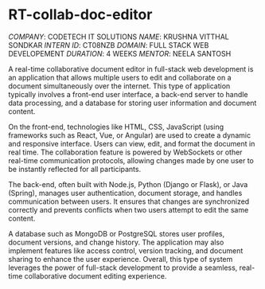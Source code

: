 # RT-collab-doc-editor
*COMPANY*: CODETECH IT SOLUTIONS
*NAME*: KRUSHNA VITTHAL SONDKAR
*INTERN ID*: CT08NZB
*DOMAIN*: FULL STACK WEB DEVELOPEMENT
*DURATION*: 4 WEEKS
*MENTOR*: NEELA SANTOSH

A real-time collaborative document editor in full-stack web development is an application that allows multiple users to edit and collaborate on a document simultaneously over the internet. This type of application typically involves a front-end user interface, a back-end server to handle data processing, and a database for storing user information and document content.

On the front-end, technologies like HTML, CSS, JavaScript (using frameworks such as React, Vue, or Angular) are used to create a dynamic and responsive interface. Users can view, edit, and format the document in real time. The collaboration feature is powered by WebSockets or other real-time communication protocols, allowing changes made by one user to be instantly reflected for all participants.

The back-end, often built with Node.js, Python (Django or Flask), or Java (Spring), manages user authentication, document storage, and handles communication between users. It ensures that changes are synchronized correctly and prevents conflicts when two users attempt to edit the same content.

A database such as MongoDB or PostgreSQL stores user profiles, document versions, and change history. The application may also implement features like access control, version tracking, and document sharing to enhance the user experience. Overall, this type of system leverages the power of full-stack development to provide a seamless, real-time collaborative document editing experience.

